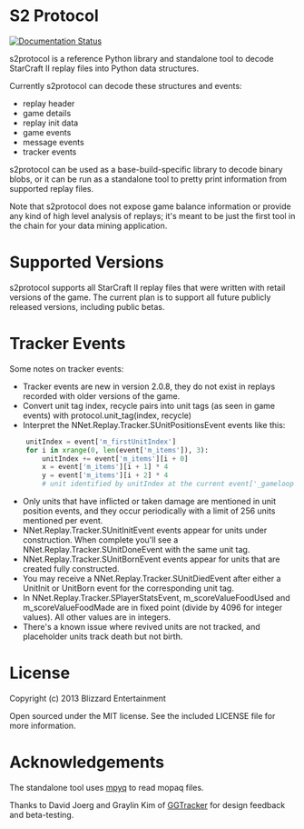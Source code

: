 # S2 Protocol

[![Documentation Status](https://readthedocs.org/projects/s2protocol/badge/?version=latest)](http://s2protocol.readthedocs.io/en/latest/?badge=latest)

s2protocol is a reference Python library and standalone tool to decode StarCraft II replay files into Python data structures.

Currently s2protocol can decode these structures and events:
* replay header
* game details
* replay init data
* game events
* message events
* tracker events

s2protocol can be used as a base-build-specific library to decode binary blobs, or it can be run as a standalone tool to pretty print information from supported replay files.

Note that s2protocol does not expose game balance information or provide any kind of high level analysis of replays; it's meant
to be just the first tool in the chain for your data mining application.

# Supported Versions

s2protocol supports all StarCraft II replay files that were written with retail versions of the game. The current plan is to support all future publicly released versions, including public betas.

# Tracker Events

Some notes on tracker events:
* Tracker events are new in version 2.0.8, they do not exist in replays recorded with older versions of the game.
* Convert unit tag index, recycle pairs into unit tags (as seen in game events) with protocol.unit_tag(index, recycle)
* Interpret the NNet.Replay.Tracker.SUnitPositionsEvent events like this:

```python
    unitIndex = event['m_firstUnitIndex']
    for i in xrange(0, len(event['m_items']), 3):
        unitIndex += event['m_items'][i + 0]
        x = event['m_items'][i + 1] * 4
        y = event['m_items'][i + 2] * 4
        # unit identified by unitIndex at the current event['_gameloop'] time is at approximate position (x, y)
```
* Only units that have inflicted or taken damage are mentioned in unit position events, and they occur periodically with a limit of 256 units mentioned per event.
* NNet.Replay.Tracker.SUnitInitEvent events appear for units under construction. When complete you'll see a NNet.Replay.Tracker.SUnitDoneEvent with the same unit tag.
* NNet.Replay.Tracker.SUnitBornEvent events appear for units that are created fully constructed.
* You may receive a NNet.Replay.Tracker.SUnitDiedEvent after either a UnitInit or UnitBorn event for the corresponding unit tag.
* In NNet.Replay.Tracker.SPlayerStatsEvent, m_scoreValueFoodUsed and m_scoreValueFoodMade are in fixed point (divide by 4096 for integer values). All other values are in integers.
* There's a known issue where revived units are not tracked, and placeholder units track death but not birth.

# License

Copyright (c) 2013 Blizzard Entertainment

Open sourced under the MIT license. See the included LICENSE file for more information.

# Acknowledgements

The standalone tool uses [mpyq](https://github.com/eagleflo/mpyq/) to read mopaq files.

Thanks to David Joerg and Graylin Kim of [GGTracker](http://www.ggtracker.com) for design feedback and beta-testing.

